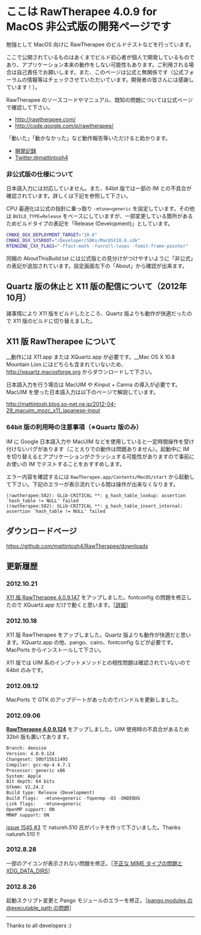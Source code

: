 # ここは RawTherapee 4.0.9 for MacOS 非公式版の開発ページです #

勉強として MacOS 向けに RawTherapee のビルドテストなどを行っています。

ここで公開されているものはあくまでビルド初心者が個人で開発しているものであり、アプリケーション本来の動作をしない可能性もあります。ご利用される場合は自己責任でお願いします。また、このページは公式と無関係です（公式フォーラムの情報等はチェックさせていただいています。開発者の皆さんには感謝しています！）。

RawTherapee のソースコードやマニュアル、既知の問題については公式ページで確認して下さい。

- http://rawtherapee.com/
- http://code.google.com/p/rawtherapee/

「動いた」「動かなかった」など動作報告等いただけると助かります。

- [開発記録](http://mattintosh.blog.so-net.ne.jp/archive/c2303145195-1)
- [Twitter:@mattintosh4](https://twitter.com/mattintosh4)

### 非公式版の仕様について ###

日本語入力には対応していません。また、64bit 版では一部の IM との不具合が確認されています。詳しくは下記を参照して下さい。

CPU 最適化は公式の指針に乗っ取り `-mtune=generic` を設定しています。その他は `BUILD_TYPE=Release` をベースにしていますが、一部変更している箇所があるためビルドタイプの表記を「Release (Development)」としています。

```bash
CMAKE_OSX_DEPLOYMENT_TARGET="10.6"
CMAKE_OSX_SYSROOT="/Developer/SDKs/MacOSX10.6.sdk"
RTENGINE_CXX_FLAGS="-ffast-math -funroll-loops -fomit-frame-pointer"
```

同梱の AboutThisBuild.txt には公式版との見分けがつけやすいように「非公式」の表記が追加されています。設定画面左下の「About」から確認が出来ます。



## Quartz 版の休止と X11 版の配信について（2012年10月） ###

諸事情により X11 版をビルドしたところ、Quartz 版よりも動作が快適だったので X11 版のビルドに切り替えました。



## X11 版 RawTherapee について ##

__動作には X11.app または XQuartz.app が必要です。__Mac OS X 10.8 Mountain Lion にはどちらも含まれていないため、http://xquartz.macosforge.org からダウンロードして下さい。

日本語入力を行う場合は MacUIM や Kinput + Canna の導入が必要です。MacUIM を使った日本語入力は以下のページで解説しています。

http://mattintosh.blog.so-net.ne.jp/2012-04-29_macuim_mozc_x11_japanese-input



### 64bit 版の利用時の注意事項（※Quartz 版のみ） ###

IM に Google 日本語入力や MacUIM などを使用していると一定時間操作を受け付けないバグがあります（ことえりでの動作は問題ありません）。起動中に IM を切り替えるとアプリケーションがクラッシュする可能性がありますので事前にお使いの IM でテストすることをおすすめします。

エラー内容を確認するには `RawTherapee.app/Contents/MacOS/start` から起動して下さい。下記のエラーが表示流れている間は操作が出来なくなります。

```no-highlight:rawtherapee
(rawtherapee:582): GLib-CRITICAL **: g_hash_table_lookup: assertion `hash_table != NULL' failed
(rawtherapee:582): GLib-CRITICAL **: g_hash_table_insert_internal: assertion `hash_table != NULL' failed
```

## ダウンロードページ ##

https://github.com/mattintosh4/RawTherapee/downloads

## 更新履歴 ##

### 2012.10.21 ###

[X11 版 RawTherapee 4.0.9.147](https://github.com/mattintosh4/RawTherapee/downloads) をアップしました。fontconfig の問題を修正したので XQuartz.app だけで動くと思います。［[詳細](http://mattintosh.blog.so-net.ne.jp/56423785)］

### 2012.10.18 ###

X11 版 RawTherapee をアップしました。Quartz 版よりも動作が快適だと思います。XQuartz.app の他、pango、cairo、fontconfig などが必要です。MacPorts からインストールして下さい。

X11 版では UIM 系のインプットメソッドとの相性問題は確認されていないので 64bit のみです。

### 2012.09.12 ###

MacPorts で GTK のアップデートがあったのでバンドルを更新しました。

### 2012.09.06 ###

__[RawTherapee 4.0.9.124](https://github.com/mattintosh4/RawTherapee/downloads)__ をアップしました。UIM 使用時の不具合があるため 32bit 版も置いてあります。

```no-highlight:AboutThisBuild.txt
Branch: denoise
Version: 4.0.9.124
Changeset: 50bf15b11495
Compiler: gcc-mp-4 4.7.1
Processor: generic x86
System: Apple
Bit depth: 64 bits
Gtkmm: V2.24.2
Build type: Release (Development)
Build flags:  -mtune=generic -fopenmp -O3 -DNDEBUG
Link flags:   -mtune=generic
OpenMP support: ON
MMAP support: ON
```

[issue 1545 #3](http://code.google.com/p/rawtherapee/issues/detail?id=1546&sort=-modified&colspec=ID%20Opened%20Modified%20Type%20Status%20Priority%20Milestone%20Summary%20Owner%20Stars) で natureh.510 氏がパッチを作って下さいました。Thanks natureh.510 !!

### 2012.8.28 ###

一部のアイコンが表示されない問題を修正。［[不正な MIME タイプの問題と XDG_DATA_DIRS](http://mattintosh.blog.so-net.ne.jp/2012-08-29)］

### 2012.8.26 ###

起動スクリプト変更と Pango モジュールのエラーを修正。［[pango.modules の @executable_path の問題](http://mattintosh.blog.so-net.ne.jp/2012-08-26)］

---

Thanks to all developers :)
